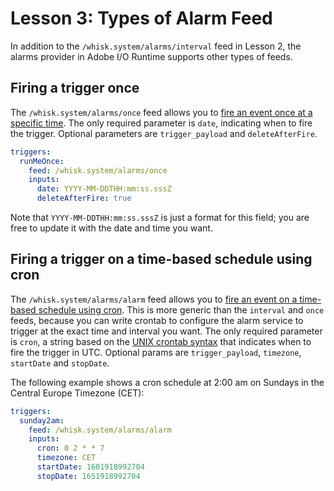 # Lesson 3: Types of Alarm Feed

In addition to the `/whisk.system/alarms/interval` feed in Lesson 2, the alarms provider in Adobe I/O Runtime supports other types of feeds.

## Firing a trigger once

The `/whisk.system/alarms/once` feed allows you to [fire an event once at a specific time](https://github.com/apache/openwhisk-package-alarms#firing-a-trigger-event-once). The only required parameter is `date`, indicating when to fire the trigger. Optional parameters are `trigger_payload` and `deleteAfterFire`.

```yaml
triggers:
  runMeOnce:
    feed: /whisk.system/alarms/once
    inputs: 
      date: YYYY-MM-DDTHH:mm:ss.sssZ
      deleteAfterFire: true
```

Note that `YYYY-MM-DDTHH:mm:ss.sssZ` is just a format for this field; you are free to update it with the date and time you want.

## Firing a trigger on a time-based schedule using cron

The `/whisk.system/alarms/alarm` feed allows you to [fire an event on a time-based schedule using cron](https://github.com/apache/openwhisk-package-alarms#firing-a-trigger-on-a-time-based-schedule-using-cron). This is more generic than the `interval` and `once` feeds, because you can write crontab to configure the alarm service to trigger at the exact time and interval you want. The only required parameter is `cron`, a string based on the [UNIX crontab syntax](http://crontab.org) that indicates when to fire the trigger in UTC. Optional params are `trigger_payload`, `timezone`, `startDate` and `stopDate`. 

The following example shows a cron schedule at 2:00 am on Sundays in the Central Europe Timezone (CET):

```yaml
triggers:
  sunday2am:
    feed: /whisk.system/alarms/alarm
    inputs: 
      cron: 0 2 * * 7
      timezone: CET
      startDate: 1601918992704
      stopDate: 1651918992704
```
